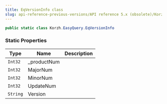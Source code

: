 ```yaml
---
title: EqVersionInfo class
slug: api-reference-previous-versions/API reference 5.x (obsolete)/Korzh.EasyQuery namespace/eqversioninfo-class
---
```



```csharp
public static class Korzh.EasyQuery.EqVersionInfo

```

### Static Properties

| Type | Name | Description | 
| --- | --- | --- | 
| `Int32` | _productNum |  | 
| `Int32` | MajorNum |  | 
| `Int32` | MinorNum |  | 
| `Int32` | UpdateNum |  | 
| `String` | Version |  |